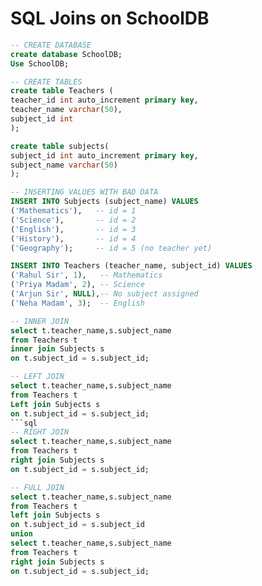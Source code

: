 # SQL Joins on SchoolDB
```sql
-- CREATE DATABASE
create database SchoolDB;
Use SchoolDB;
```
```sql
-- CREATE TABLES
create table Teachers (
teacher_id int auto_increment primary key,
teacher_name varchar(50),
subject_id int
);

create table subjects(
subject_id int auto_increment primary key,
subject_name varchar(50)
);
```
```sql
-- INSERTING VALUES WITH BAD DATA
INSERT INTO Subjects (subject_name) VALUES
('Mathematics'),   -- id = 1
('Science'),       -- id = 2
('English'),       -- id = 3
('History'),       -- id = 4
('Geography');     -- id = 5 (no teacher yet)

INSERT INTO Teachers (teacher_name, subject_id) VALUES
('Rahul Sir', 1),   -- Mathematics
('Priya Madam', 2), -- Science
('Arjun Sir', NULL),-- No subject assigned
('Neha Madam', 3);  -- English
```
```sql
-- INNER JOIN
select t.teacher_name,s.subject_name
from Teachers t
inner join Subjects s
on t.subject_id = s.subject_id;
```
```sql
-- LEFT JOIN
select t.teacher_name,s.subject_name
from Teachers t
Left join Subjects s
on t.subject_id = s.subject_id;
```sql
-- RIGHT JOIN
select t.teacher_name,s.subject_name
from Teachers t
right join Subjects s
on t.subject_id = s.subject_id;
```
```sql
-- FULL JOIN
select t.teacher_name,s.subject_name
from Teachers t
left join Subjects s
on t.subject_id = s.subject_id
union
select t.teacher_name,s.subject_name
from Teachers t
right join Subjects s
on t.subject_id = s.subject_id;
```

